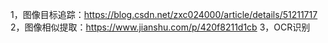 1，图像目标追踪：https://blog.csdn.net/zxc024000/article/details/51211717
2，图像相似提取：https://www.jianshu.com/p/420f8211d1cb
3，OCR识别